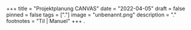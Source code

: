 +++
title = "Projektplanung CANVAS"
date = "2022-04-05"
draft = false
pinned = false
tags = ["."]
image = "unbenannt.png"
description = "."
footnotes = "Til | Manuel"
+++
.